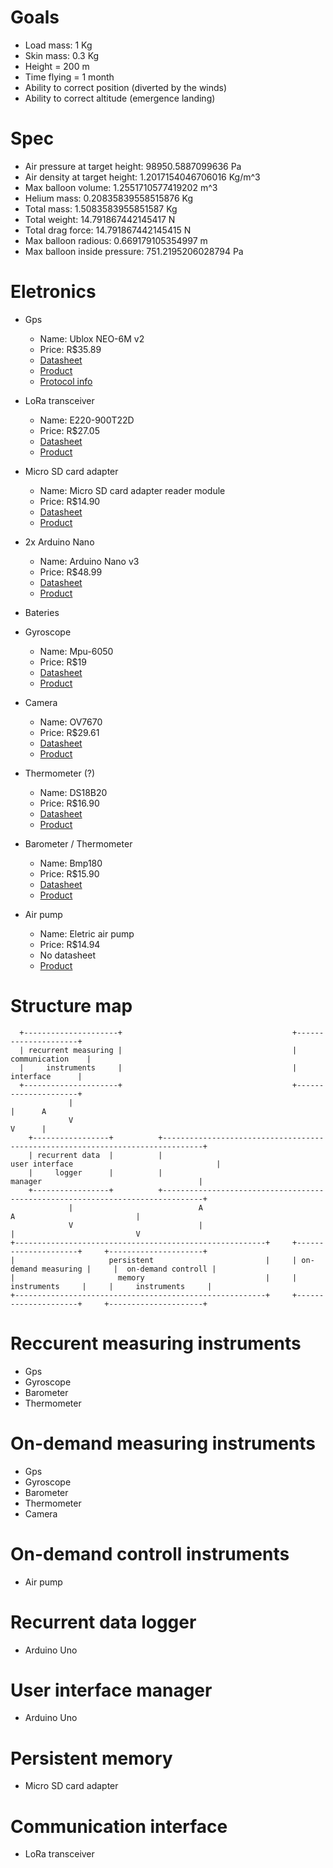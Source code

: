 # Goals

- Load mass: 1 Kg
- Skin mass: 0.3 Kg
- Height = 200 m
- Time flying = 1 month
- Ability to correct position (diverted by the winds)
- Ability to correct altitude (emergence landing)

# Spec

- Air pressure at target height: 98950.5887099636 Pa
- Air density at target height: 1.2017154046706016 Kg/m^3
- Max balloon volume: 1.2551710577419202 m^3
- Helium mass: 0.20835839558515876 Kg
- Total mass: 1.5083583955851587 Kg
- Total weight: 14.791867442145417 N
- Total drag force: 14.791867442145415 N
- Max balloon radious: 0.669179105354997 m
- Max balloon inside pressure: 751.2195206028794 Pa

# Eletronics

- Gps
    - Name: Ublox NEO-6M v2
    - Price: R$35.89
    - [Datasheet](https://content.u-blox.com/sites/default/files/products/documents/NEO-6_DataSheet_%28GPS.G6-HW-09005%29.pdf)
    - [Product](https://produto.mercadolivre.com.br/MLB-866843391-modulo-gps-ublox-gy-gps6mv2-gy-neo6mv2-arduino-drone-_JM#position=7&search_layout=grid&type=item&tracking_id=9e195381-19e1-4987-845d-6dedf50ff14e)
    - [Protocol info](https://content.u-blox.com/sites/default/files/products/documents/u-blox6_ReceiverDescrProtSpec_%28GPS.G6-SW-10018%29_Public.pdf)

- LoRa transceiver
    - Name: E220-900T22D
    - Price: R$27.05
    - [Datasheet](https://www.ebyte.com/en/product-view-news.html?id=1212)
    - [Product](https://pt.aliexpress.com/item/1005002116919184.html?spm=a2g0o.productlist.0.0.50296b55OxbLln&algo_pvid=44d3e3b1-56af-401a-a3a1-98a2253610a2&aem_p4p_detail=202212311108211744666409939820017890642&algo_exp_id=44d3e3b1-56af-401a-a3a1-98a2253610a2-1&pdp_ext_f=%7B%22sku_id%22%3A%2212000018795984638%22%7D&pdp_npi=2%40dis%21BRL%2133.82%2127.05%21%21%21%21%21%402103209516725137016935440e7a9c%2112000018795984638%21sea&curPageLogUid=dukx5dEwRlmc&ad_pvid=202212311108211744666409939820017890642_2&ad_pvid=202212311108211744666409939820017890642_2)

- Micro SD card adapter
    - Name: Micro SD card adapter reader module
    - Price: R$14.90
    - [Datasheet](https://cdn.awsli.com.br/945/945993/arquivos/Datasheet-MicroSD-Module.pdf)
    - [Product](https://produto.mercadolivre.com.br/MLB-1258143723-modulo-leitor-carto-micro-sd-card-leituraescrita-arduino-_JM#position=4&search_layout=stack&type=item&tracking_id=cec8ea25-f28d-427e-80f6-b9b70b38717e)

- 2x Arduino Nano
    - Name: Arduino Nano v3
    - Price: R$48.99
    - [Datasheet](https://docs.arduino.cc/static/1fba019ea5172a305581b4ae50ae7907/A000005-datasheet.pdf)
    - [Product](https://produto.mercadolivre.com.br/MLB-2624949202-placa-nano-atmega328-ch340-compativel-com-arduino-v3-_JM#position=4&search_layout=grid&type=item&tracking_id=14be9e13-efaf-4454-b8c2-af55294ee3c1)

- Bateries

- Gyroscope
    - Name: Mpu-6050
    - Price: R$19
    - [Datasheet](https://invensense.tdk.com/wp-content/uploads/2015/02/MPU-6000-Datasheet1.pdf)
    - [Product](https://produto.mercadolivre.com.br/MLB-1666474604-acelermetro-e-giroscopio-3-eixos-mpu-6050-gy-521-gy-521-_JM#position=2&search_layout=stack&type=item&tracking_id=87622437-fa2a-45f7-8070-135c6869ce1b)

- Camera
    - Name: OV7670
    - Price: R$29.61
    - [Datasheet]("http://web.mit.edu/6.111/www/f2016/tools/OV7670_2006.pdf)
    - [Product](https://www.baudaeletronica.com.br/modulo-camera-ov7670.html?gclid=CjwKCAiA2L-dBhACEiwAu8Q9YCqoU6HiNvY0Nws0U0OmLqag9VETw5bNvAiS_kELeQEwfFaZLjbi2RoCl2oQAvD_BwE)

- Thermometer (?)
    - Name: DS18B20
    - Price: R$16.90
    - [Datasheet](https://www.analog.com/media/en/technical-documentation/data-sheets/ds18b20.pdf)
    - [Product](https://www.robocore.net/sensor-ambiente/sensor-de-temperatura-ds18b20-a-prova-de-agua?gclid=CjwKCAiA2L-dBhACEiwAu8Q9YPn4yVwDBSKP_bRPkigVyZ_loJTZfBAdes7nZLLc9-21l9zrNC0igBoCE4cQAvD_BwE)

- Barometer / Thermometer
    - Name: Bmp180
    - Price: R$15.90
    - [Datasheet](https://cdn-shop.adafruit.com/datasheets/BST-BMP180-DS000-09.pdf)
    - [Product](https://produto.mercadolivre.com.br/MLB-700335291-sensor-presso-altitude-temperatura-barmetro-bmp180-arduino-_JM?matt_tool=63064967&matt_word=&matt_source=google&matt_campaign_id=14303413826&matt_ad_group_id=133431076203&matt_match_type=&matt_network=g&matt_device=c&matt_creative=584156655540&matt_keyword=&matt_ad_position=&matt_ad_type=pla&matt_merchant_id=109772001&matt_product_id=MLB700335291&matt_product_partition_id=310365260760&matt_target_id=pla-310365260760&gclid=CjwKCAiA2L-dBhACEiwAu8Q9YDf-Zeoenx3rNIxlpbV2cGuT8_aeuPyzJXsi8XTxXpMPQX2NJU2GdhoCg9IQAvD_BwE)

- Air pump
    - Name: Eletric air pump
    - Price: R$14.94
    - No datasheet
    - [Product](https://pt.aliexpress.com/item/33059028332.html?pdp_npi=2%40dis%21BRL%21R%24%2024%2C90%21R%24%2014%2C94%21%21%21%21%21%402101c84a16725178603353310e2e1a%2167607152561%21btf&_t=pvid%3A58ac439b-7448-4cb8-9ab3-307d64b82cf1&afTraceInfo=33059028332__pc__pcBridgePPC__xxxxxx__1672517860&spm=a2g0o.ppclist.product.mainProduct&gatewayAdapt=glo2bra)

# Structure map
```
  +---------------------+                                      +---------------------+
  | recurrent measuring |                                      |    communication    |
  |     instruments     |                                      |      interface      |
  +---------------------+                                      +---------------------+ 
             |                                                        |      A
             V                                                        V      |
    +-----------------+          +-------------------------------------------------------------------------------+
    | recurrent data  |          |                                 user interface                                |
    |     logger      |          |                                     manager                                   |
    +-----------------+          +-------------------------------------------------------------------------------+              
             |                            A                               A                           |
             V                            |                               |                           V
+--------------------------------------------------------+     +---------------------+     +---------------------+
|                     persistent                         |     | on-demand measuring |     |  on-demand controll | 
|                       memory                           |     |     instruments     |     |     instruments     |
+--------------------------------------------------------+     +---------------------+     +---------------------+
```

# Reccurent measuring instruments

- Gps
- Gyroscope
- Barometer
- Thermometer

# On-demand measuring instruments

- Gps
- Gyroscope
- Barometer
- Thermometer
- Camera

# On-demand controll instruments

- Air pump

# Recurrent data logger

- Arduino Uno

# User interface manager

- Arduino Uno

# Persistent memory

- Micro SD card adapter

# Communication interface

- LoRa transceiver

